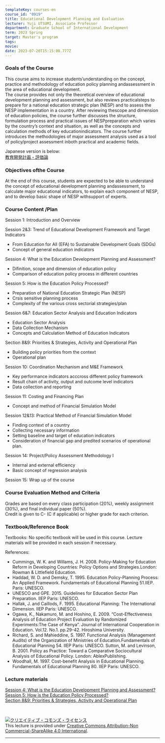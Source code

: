 ```yaml
---
templateKey: courses-en
course_id: "0919"
title: Educational Development Planning and Evaluation
lecturer: Yuji UTSUMI, Associate Professor
department: Graduate School of International Development
term: 2023 Spring
target: Master's program
tags:
movie:
date: 2023-07-20T15:15:00.777Z
---
```


### Goals of the Course

This course aims to increase students’understanding on the concept, practice and methodology of education policy planning andassessment in the area of educational development.  
The course provides not only the theoretical overview of educational development planning and assessment, but also reviews practicalsteps to prepare for a national education strategic plan (NESP) and to assess the NESP implementation in a country. After reviewing thescope and dimension of education policies, the course further discusses the structure, formulation process and practical issues of NESPpreparation which varies by the country’s context and situation, as well as the concepts and calculation methods of key educationindicators. The course further introduces the methodologies of major assessment analysis used as a tool of policy/project assessment inboth practical and academic fields.

Japanese version is below:  
[教育開発計画・評価論](https://ocw.nagoya-u.jp/courses/0919-%E6%95%99%E8%82%B2%E9%96%8B%E7%99%BA%E8%A8%88%E7%94%BB%E3%83%BB%E8%A9%95%E4%BE%A1%E8%AB%96-2023/)

### Objectives ofthe Course

At the end of this course, students are expected to be able to understand the concept of educational development planning andassessment, to calculate major educational indicators, to explain each component of NESP, and to develop basic shape of NESP withsupport of experts.

### Course Content /Plan

Session 1: Introduction and Overview

Session 2&3: Trend of Educational Development Framework and Target Indicators

- From Education for All (EFA) to Sustainable Development Goals (SDGs)
- Concept of general education indicators

Session 4: What is the Education Development Planning and Assessment?

- Difinition, scope and dimension of education policy
- Comparison of education policy process in different countries

Session 5: How is the Education Policy Processed?

- Preparation of National Education Strategic Plan (NESP)
- Crsis sensitive planning process
- Complexity of the various cross sectorial strategies/plan

Session 6&7: Education Sector Analysis and Education Indicators

- Education Sector Analysis
- Data Collection Mechanism
- Concepts and Calculation Method of Education Indicators

Section 8&9: Priorities & Strategies, Activity and Operational Plan

- Building policy priorities from the context
- Operational plan

Session 10: Coordination Mechanism and M&E Framework

- Key performance indicators acccross different policy framework
- Result chain of activity, output and outcome level indicators
- Data collection and reporting

Session 11: Costing and Financing Plan

- Concept and method of Financial Simulation Model

Session 12&13: Practical Method of Financial Simulation Model

- Finding context of a country
- Collecting necessary information
- Setting baseline and target of education indicators
- Consideration of financial gap and predited scenarios of operational plan.

Session 14: Project/Policy Assessment Methodology I

- Internal and external efficiency
- Basic concept of regression analysis

Session 15: Wrap up of the course

### Course Evaluation Method and Criteria

Grades are based on every class participation (20%), weekly assignment (30%), and final individual paper (50%).  
Credit is given to C- (C if applicable) or higher grade for each criterion.

### Textbook/Reference Book

Textbooks: No specific textbook will be used in this course. Lecture materials will be provided in each session if necessary.

References:

- Cummings, W. K. and Willams, J. H. 2008. Policy-Making for Education Reform in Developing Countries: Policy Options and Strategies.London: Rowman & Littlefield Education.
- Haddad, W. D. and Demsky, T. 1995. Education Policy-Planning Process: An Applied Framework. Fundamentals of Educational Planning 51.IIEP. Paris: UNESCO.
- UNESCO and GPE. 2015. Guidelines for Education Sector Plan Preparation. IIEP Paris: UNESCO.
- Hallak, J. and Caillods, F. 1995. Educational Planning: The International Dimension. IIEP Paris: UNESCO.
- Ogawa, K., Nakamuro, M. and Hoshino, E. 2009. “Cost-Effectiveness Analysis of Education Project Evaluation by Randomized Experiments:The Case of Kenya”. Journal of International Cooperation in Education. Vol.12. No.1. pp.29-42. Hiroshima University.
- Richard, S. and Mahieddine, S. 1997. Functional Analysis (Management Audits) of the Organization of Ministries of Education.Fundamentals of Educational Planning 54. IIEP Paris: UNESCO.
  Sutton, M. and Levinson, B. 2001. Policy as Practice: Toward a Comparative Sociocultural Analysis of Educational Policy. London: AblexPublishing.
- Woodhall, M. 1997. Cost-benefit Analysis in Educational Planning. Fundamentals of Educational Planning 80. IIEP Paris: UNESCO.

### Lecture materials

[Session 4: What is the Education Development Planning and Assessment?](https://ocw.nagoya-u.jp/files/919/Educational%20Development%20Planning%20and%20Evaluation_Session4.pdf)  
[Session 5: How is the Education Policy Processed? ](https://ocw.nagoya-u.jp/files/919/Educational%20Development%20Planning%20and%20Evaluation_Session5.pdf)  
[Section 8&9: Priorities & Strategies, Activity and Operational Plan ](https://ocw.nagoya-u.jp/files/919/Educational%20Development%20Planning%20and%20Evaluation_Session8&9.pdf)

<br>

<a rel="license" href="http://creativecommons.org/licenses/by-nc-sa/4.0/"><img alt="クリエイティブ・コモンズ・ライセンス" style="border-width:0" style="border-width:0;" data-src="" src="https://i.creativecommons.org/l/by-nc-sa/4.0/88x31.png" /></a><br />This lecture is provided under <a rel="license" href="http://creativecommons.org/licenses/by-nc-sa/4.0/">Creative Commons Attribution-Non Commercial-ShareAlike 4.0 International</a>.

---
